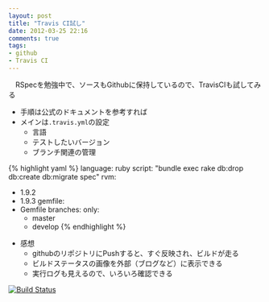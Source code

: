 ```yaml
---
layout: post
title: "Travis CI試し"
date: 2012-03-25 22:16
comments: true
tags: 
- github
- Travis CI
---
```


　RSpecを勉強中で、ソースもGithubに保持しているので、TravisCIも試してみる

* 手順は公式のドキュメントを参考すれば
* メインは`.travis.yml`の設定
    * 言語
    * テストしたいバージョン
    * ブランチ関連の管理

{% highlight yaml %}
language: ruby
script: "bundle exec rake db:drop db:create db:migrate spec"
rvm:
  - 1.9.2
  - 1.9.3
gemfile:
  - Gemfile
branches:
  only:
    - master
    - develop
{% endhighlight %}

* 感想
    * githubのリポジトリにPushすると、すぐ反映され、ビルドが走る
    * ビルドステータスの画像を外部（ブログなど）に表示できる
    * 実行ログも見えるので、いろいろ確認できる

[![Build Status](https://secure.travis-ci.org/blueplanet/StudyRSpec.png?branch=master)](http://travis-ci.org/blueplanet/StudyRSpec)
